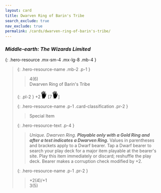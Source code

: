 ```yaml
---
layout: card
title: Dwarven Ring of Barin's Tribe
search_exclude: true
nav_exclude: true
permalink: /cards/dwarven-ring-of-barin's-tribe/
---
```


### _Middle-earth: The Wizards Limited_

{: .hero-resource .mx-sm-4 .mx-lg-8 .mb-4 }
> {: .hero-resource-name .mb-2 .p-1 }
> > <div class="card-mp">4(6)</div>
> > <div class="card-name">Dwarven Ring of Barin's Tribe</div>
> 
> {: .pl-2 }
> +2![](/assets/images/di.svg) \[7![](/assets/images/di.svg)]
> 
> {: .hero-resource-name .p-1 .card-classification .pr-2 }
> > Special Item
> 
> {: .hero-resource-text .p-4 }
> > _Unique. Dwarven Ring._ ***Playable only with a Gold Ring and after a test indicates a Dwarven Ring.*** Values in parentheses and brackets apply to a Dwarf bearer. Tap a Dwarf bearer to search your play deck for a major item playable at the bearer's site. Play this item immediately or discard; reshuffle the play deck. Bearer makes a corruption check modified by +2.
> 
> {: .hero-resource-name .p-1 .pr-2 }
> > <div class="card-shield">+2(4)/+1</div>
> > <div class="card-corruption">3(5)</div>
